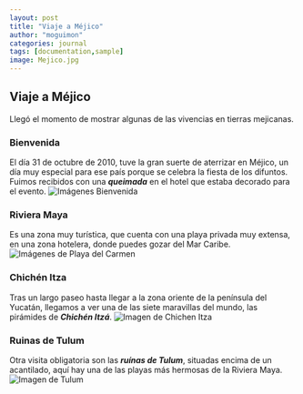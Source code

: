 ```yaml
---
layout: post
title: "Viaje a Méjico"
author: "moguimon"
categories: journal
tags: [documentation,sample]
image: Mejico.jpg
---
```


## Viaje a Méjico

Llegó el momento de mostrar algunas de las vivencias en tierras mejicanas.

### Bienvenida
El día 31 de octubre de 2010, tuve la gran suerte de aterrizar en Méjico, un día muy especial para ese país porque se celebra la fiesta de los difuntos. Fuimos recibidos con una ___queimada___ en el hotel que estaba decorado para el evento.
![Imágenes Bienvenida]({{site.baseurl}}/assets/img/Bienvenida.jpg)

### Riviera Maya
Es una zona muy turística, que cuenta con una playa privada muy extensa, en una zona hotelera, donde puedes gozar del Mar Caribe. 
![Imágenes de Playa del Carmen]({{site.baseurl}}/assets/img/PlayaCarmen.jpg)

### Chichén Itza
Tras un largo paseo hasta llegar a la zona oriente de la península del Yucatán, llegamos a ver una de las siete maravillas del mundo, las pirámides de ___Chichén Itzá___.
![Imagen de Chichen Itza]({{site.baseurl}}/assets/img/ChicheItza.jpg)

### Ruinas de Tulum
Otra visita obligatoria son las ___ruínas de Tulum___, situadas encima de un acantilado, aquí hay una de las playas más hermosas de la Riviera Maya.
![Imagen de Tulum]({{site.baseurl}}/assets/img/Tulum.jpg)